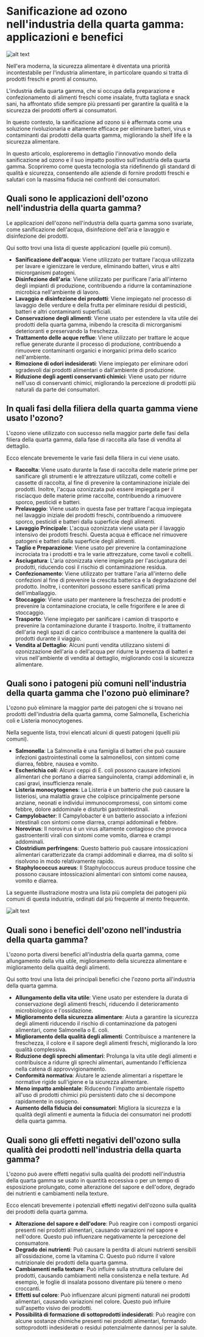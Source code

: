 # Sanificazione ad ozono nell'industria della quarta gamma: applicazioni e benefici 

![alt text](public/assets/images/ozono-sanificazione-industria-quarta-gamma-featured.jpg "Title")


 Nell'era moderna, la sicurezza alimentare è diventata una priorità incontestabile per l'industria alimentare, in particolare quando si tratta di prodotti freschi e pronti al consumo. 
 
 L'industria della quarta gamma, che si occupa della preparazione e confezionamento di alimenti freschi come insalate, frutta tagliata e snack sani, ha affrontato sfide sempre più pressanti per garantire la qualità e la sicurezza dei prodotti offerti ai consumatori. 
 
 In questo contesto, la sanificazione ad ozono si è affermata come una soluzione rivoluzionaria e altamente efficace per eliminare batteri, virus e contaminanti dai prodotti della quarta gamma, migliorando la shelf life e la sicurezza alimentare. 
 
 In questo articolo, esploreremo in dettaglio l'innovativo mondo della sanificazione ad ozono e il suo impatto positivo sull'industria della quarta gamma. Scopriremo come questa tecnologia sta ridefinendo gli standard di qualità e sicurezza, consentendo alle aziende di fornire prodotti freschi e salutari con la massima fiducia nei confronti dei consumatori.
 

## Quali sono le applicazioni dell'ozono nell'industria della quarta gamma? 

Le applicazioni dell'ozono nell'industria della quarta gamma sono svariate, come sanificazione dell'acqua, disinfezione dell'aria e lavaggio e disinfezione dei prodotti.

Qui sotto trovi una lista di queste applicazioni (quelle più comuni).

- **Sanificazione dell'acqua**:  Viene utilizzato per trattare l'acqua utilizzata per lavare e igienizzare le verdure, eliminando batteri, virus e altri microrganismi patogeni.
- **Disinfezione dell'aria**:  Viene utilizzato per purificare l'aria all'interno degli impianti di produzione, contribuendo a ridurre la contaminazione microbica nell'ambiente di lavoro.
- **Lavaggio e disinfezione dei prodotti**:  Viene impiegato nel processo di lavaggio delle verdure e della frutta per eliminare residui di pesticidi, batteri e altri contaminanti superficiali.
- **Conservazione degli alimenti**:  Viene usato per estendere la vita utile dei prodotti della quarta gamma, inibendo la crescita di microrganismi deterioranti e preservando la freschezza.
- **Trattamento delle acque reflue**:  Viene utilizzato per trattare le acque reflue generate durante il processo di produzione, contribuendo a rimuovere contaminanti organici e inorganici prima dello scarico nell'ambiente.
- **Rimozione di odori indesiderati**:  Viene impiegato per eliminare odori sgradevoli dai prodotti alimentari o dall'ambiente di produzione.
- **Riduzione degli agenti conservanti chimici**:  Viene usato per ridurre nell'uso di conservanti chimici, migliorando la percezione di prodotti più naturali da parte dei consumatori.

## In quali fasi della filiera della quarta gamma viene usato l'ozono? 

L'ozono viene utilizzato con successo nella maggior parte delle fasi della filiera della quarta gamma, dalla fase di raccolta alla fase di vendita al dettaglio.

Ecco elencate brevemente le varie fasi della filiera in cui viene usato.

- **Raccolta**:  Viene usato durante la fase di raccolta delle materie prime per sanificare gli strumenti e le attrezzature utilizzati, come coltelli e cassette di raccolta, al fine di prevenire la contaminazione iniziale dei prodotti. Inoltre, l'acqua ozonizzata può essere impiegata per il risciacquo delle materie prime raccolte, contribuendo a rimuovere sporco, pesticidi e batteri.
- **Prelavaggio**:  Viene usato in questa fase per trattare l'acqua impiegata nel lavaggio iniziale dei prodotti freschi, contribuendo a rimuovere sporco, pesticidi e batteri dalla superficie degli alimenti.
- **Lavaggio Principale**:  L'acqua ozonizzata viene usata per il lavaggio intensivo dei prodotti freschi. Questa acqua è efficace nel rimuovere patogeni e batteri dalla superficie degli alimenti.
- **Taglio e Preparazione**:  Viene usato per prevenire la contaminazione incrociata tra i prodotti e tra le varie attrezzature, come tavoli e coltelli.
- **Asciugatura**:  L'aria ozonizzata viene impiegata per l'asciugatura dei prodotti, riducendo così il rischio di contaminazione residua.
- **Confezionamento**:  Viene utilizzato per trattare l'aria all'interno delle confezioni al fine di prevenire la crescita batterica e la degradazione del prodotto. Inoltre, i contenitori possono essere sanificati prima dell'imballaggio.
- **Stoccaggio**:  Viene usato per mantenere la freschezza dei prodotti e prevenire la contaminazione crociata, le celle frigorifere e le aree di stoccaggio.
- **Trasporto**:  Viene impiegato per sanificare i camion di trasporto e prevenire la contaminazione durante il trasporto. Inoltre, il trattamento dell'aria negli spazi di carico contribuisce a mantenere la qualità dei prodotti durante il viaggio.
- **Vendita al Dettaglio**:  Alcuni punti vendita utilizzano sistemi di ozonizzazione dell'aria o dell'acqua per ridurre la presenza di batteri e virus nell'ambiente di vendita al dettaglio, migliorando così la sicurezza alimentare.

## Quali sono i patogeni più comuni nell'industria della quarta gamma che l'ozono può eliminare? 

L'ozono può eliminare la maggior parte dei patogeni che si trovano nei prodotti dell'industria della quarta gamma, come Salmonella, Escherichia coli e Listeria monocytogenes.

Nella seguente lista, trovi elencati alcuni di questi patogeni (quelli più comuni).

- **Salmonella**:  La Salmonella è una famiglia di batteri che può causare infezioni gastrointestinali come la salmonellosi, con sintomi come diarrea, febbre, nausea e vomito.
- **Escherichia coli**:  Alcuni ceppi di E. coli possono causare infezioni alimentari che portano a diarrea sanguinolenta, crampi addominali e, in casi gravi, insufficienza renale.
- **Listeria monocytogenes**:  La Listeria è un batterio che può causare la listeriosi, una malattia grave che colpisce principalmente persone anziane, neonati e individui immunocompromessi, con sintomi come febbre, dolore addominale e disturbi gastrointestinali.
- **Campylobacter**:  Il Campylobacter è un batterio associato a infezioni intestinali con sintomi come diarrea, crampi addominali e febbre.
- **Norovirus**:  Il norovirus è un virus altamente contagioso che provoca gastroenteriti virali con sintomi come vomito, diarrea e crampi addominali.
- **Clostridium perfringens**:  Questo batterio può causare intossicazioni alimentari caratterizzate da crampi addominali e diarrea, ma di solito si risolvono in modo relativamente rapido.
- **Staphylococcus aureus**:  Il Staphylococcus aureus produce tossine che possono causare intossicazioni alimentari con sintomi come nausea, vomito e diarrea.

La seguente illustrazione mostra una lista più completa dei patogeni più comuni di questa industria, ordinati dal più frequente al mento frequente.

![alt text](public/assets/images/ozono-sanificazione-industria-quarta-gamma-pathogens.jpg "Title")

## Quali sono i benefici dell'ozono nell'industria della quarta gamma? 

L'ozono porta diversi benefici all'industria della quarta gamma, come allungamento della vita utile, miglioramento della sicurezza alimentare e miglioramento della qualità degli alimenti.

Qui sotto trovi una lista dei principali benefici che l'ozono porta all'industria della quarta gamma.

- **Allungamento della vita utile**:  Viene usato per estendere la durata di conservazione degli alimenti freschi, riducendo il deterioramento microbiologico e l'ossidazione.
- **Miglioramento della sicurezza alimentare**:  Aiuta a garantire la sicurezza degli alimenti riducendo il rischio di contaminazione da patogeni alimentari, come Salmonella o E. coli.
- **Miglioramento della qualità degli alimenti**:  Contribuisce a mantenere la freschezza, il colore e il sapore degli alimenti freschi, migliorando la loro qualità complessiva.
- **Riduzione degli sprechi alimentari**:  Prolunga la vita utile degli alimenti e contribuisce a ridurre gli sprechi alimentari, aumentando l'efficienza nella catena di approvvigionamento.
- **Conformità normativa**:  Aiutare le aziende alimentari a rispettare le normative rigide sull'igiene e la sicurezza alimentare.
- **Meno impatto ambientale**:  Riducendo l'impatto ambientale rispetto all'uso di prodotti chimici più persistenti dato che si decompone rapidamente in ossigeno.
- **Aumento della fiducia dei consumatori**:  Migliora la sicurezza e la qualità degli alimenti e aumenta la fiducia dei consumatori nei prodotti della quarta gamma.

## Quali sono gli effetti negativi dell'ozono sulla qualità dei prodotti nell'industria della quarta gamma? 

L'ozono può avere effetti negativi sulla qualità dei prodotti nell'industria della quarta gamma se usato in quantità eccessiva o per un tempo di esposizione prolungato, come alterazione del sapore e dell'odore, degrado dei nutrienti e cambiamenti nella texture.

Ecco elencati brevemente i potenziali effetti negativi dell'ozono sulla qualità dei prodotti della quarta gamma.

- **Alterazione del sapore e dell'odore**:  Può reagire con i composti organici presenti nei prodotti alimentari, causando variazioni nel sapore e nell'odore. Questo può influenzare negativamente la percezione del consumatore.
- **Degrado dei nutrienti**:  Può causare la perdita di alcuni nutrienti sensibili all'ossidazione, come la vitamina C. Questo può ridurre il valore nutrizionale dei prodotti della quarta gamma.
- **Cambiamenti nella texture**:  Può influire sulla struttura cellulare dei prodotti, causando cambiamenti nella consistenza e nella texture. Ad esempio, le foglie di insalata possono diventare più tenere o meno croccanti.
- **Effetti sul colore**:  Può influenzare alcuni pigmenti naturali nei prodotti alimentari, causando variazioni nel colore. Questo può influire sull'aspetto visivo dei prodotti.
- **Possibilità di formazione di sottoprodotti indesiderati**:  Può reagire con alcune sostanze chimiche presenti nei prodotti alimentari, formando sottoprodotti indesiderati o residui potenzialmente dannosi per la salute.

